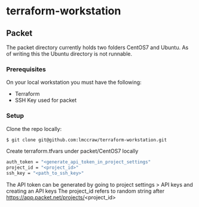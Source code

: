 # terraform-workstation

## Packet

The packet directory currently holds two folders CentOS7 and Ubuntu. As of writing this the Ubuntu directory is not runnable.

### Prerequisites

On your local workstation you must have the following:
* Terraform
* SSH Key used for packet

### Setup

Clone the repo locally:
``` bash
$ git clone git@github.com:lmccraw/terraform-workstation.git
```

Create terraform.tfvars under packet/CentOS7 locally

``` bash
auth_token = "<generate_api_token_in_project_settings"
project_id = "<project_id>"
ssh_key = "<path_to_ssh_key>"
```
The API token can be generated by going to project settings > API keys and creating an API keys
The project_id refers to random string after https://app.packet.net/projects/<project_id>
